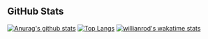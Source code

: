 ## GitHub Stats
[![Anurag's github stats](https://github-readme-stats.vercel.app/api?username=rav4s&theme=cobalt&show_icons=true)](https://github.com/anuraghazra/github-readme-stats)
[![Top Langs](https://github-readme-stats.vercel.app/api/top-langs/?username=rav4s&theme=cobalt&show_icons=true&layout=compact)](https://github.com/anuraghazra/github-readme-stats)
[![willianrod's wakatime stats](https://github-readme-stats.vercel.app/api/wakatime?username=rav4s&layout=compact&theme=cobalt&show_icons=true)](https://github.com/anuraghazra/github-readme-stats)
